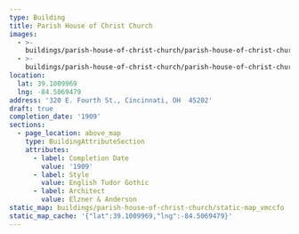 ```yaml
---
type: Building
title: Parish House of Christ Church
images:
  - >-
    buildings/parish-house-of-christ-church/parish-house-of-christ-church-0_bpg1pt
  - >-
    buildings/parish-house-of-christ-church/parish-house-of-christ-church-1_biuvfg
location:
  lat: 39.1009969
  lng: -84.5069479
address: '320 E. Fourth St., Cincinnati, OH  45202'
draft: true
completion_date: '1909'
sections:
  - page_location: above_map
    type: BuildingAttributeSection
    attributes:
      - label: Completion Date
        value: '1909'
      - label: Style
        value: English Tudor Gothic
      - label: Architect
        value: Elzner & Anderson
static_map: buildings/parish-house-of-christ-church/static-map_vmccfo
static_map_cache: '{"lat":39.1009969,"lng":-84.5069479}'
---
```


